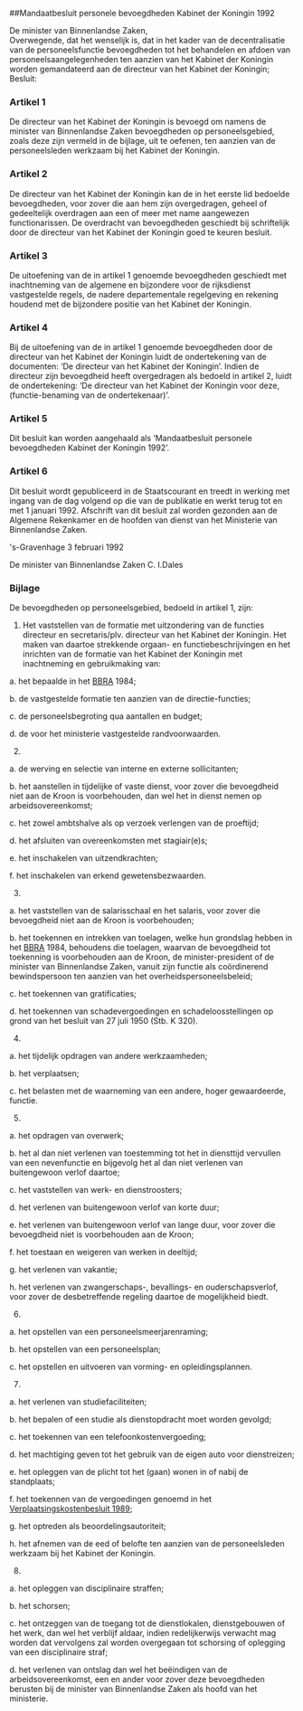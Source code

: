<meta http-equiv='Content-Type' content='text/html; charset=utf-8' />

##Mandaatbesluit personele bevoegdheden Kabinet der Koningin 1992

De minister van Binnenlandse Zaken,  
Overwegende, dat het wenselijk is, dat in het kader van de decentralisatie van de personeelsfunctie bevoegdheden tot het behandelen en afdoen van personeelsaangelegenheden ten aanzien van het Kabinet der Koningin worden gemandateerd aan de directeur van het Kabinet der Koningin;
Besluit:    

### Artikel  1  

De directeur van het Kabinet der Koningin is bevoegd om namens de minister van Binnenlandse Zaken bevoegdheden op personeelsgebied, zoals deze zijn vermeld in de bijlage, uit te oefenen, ten aanzien van de personeelsleden werkzaam bij het Kabinet der Koningin.  

### Artikel  2  

De directeur van het Kabinet der Koningin kan de in het eerste lid bedoelde bevoegdheden, voor zover die aan hem zijn overgedragen, geheel of gedeeltelijk overdragen aan een of meer met name aangewezen functionarissen. De overdracht van bevoegdheden geschiedt bij schriftelijk door de directeur van het Kabinet der Koningin goed te keuren besluit.  

### Artikel  3  

De uitoefening van de in artikel 1 genoemde bevoegdheden geschiedt met inachtneming van de algemene en bijzondere voor de rijksdienst vastgestelde regels, de nadere departementale regelgeving en rekening houdend met de bijzondere positie van het Kabinet der Koningin.  

### Artikel  4  

Bij de uitoefening van de in artikel 1 genoemde bevoegdheden door de directeur van het Kabinet der Koningin luidt de ondertekening van de documenten: ‘De directeur van het Kabinet der Koningin’. Indien de directeur zijn bevoegdheid heeft overgedragen als bedoeld in artikel 2, luidt de ondertekening: ‘De directeur van het Kabinet der Koningin voor deze, (functie-benaming van de ondertekenaar)’.  

### Artikel  5  

Dit besluit kan worden aangehaald als ‘Mandaatbesluit personele bevoegdheden Kabinet der Koningin 1992’.  

### Artikel  6  

Dit besluit wordt gepubliceerd in de Staatscourant en treedt in werking met ingang van de dag volgend op die van de publikatie en werkt terug tot en met 1 januari 1992. Afschrift van dit besluit zal worden gezonden aan de Algemene Rekenkamer en de hoofden van dienst van het Ministerie van Binnenlandse Zaken.  

's-Gravenhage 
3 februari 1992    

De 
minister van Binnenlandse Zaken
C. I.Dales   

### Bijlage  

De bevoegdheden op personeelsgebied, bedoeld in artikel 1, zijn: 

1. Het vaststellen van de formatie met uitzondering van de functies directeur en secretaris/plv. directeur van het Kabinet der Koningin. Het maken van daartoe strekkende orgaan- en functiebeschrijvingen en het inrichten van de formatie van het Kabinet der Koningin met inachtneming en gebruikmaking van: 

a. het bepaalde in het [BBRA](../../../../../../../../../AMvB/bezoldigingsbesluit/burgerlijke/rijksambtenaren/1984/BWBR0003630/README.md) 1984;  

b. de vastgestelde formatie ten aanzien van de directie-functies;  

c. de personeelsbegroting qua aantallen en budget;  

d. de voor het ministerie vastgestelde randvoorwaarden.    

2. 
a. de werving en selectie van interne en externe sollicitanten;  

b. het aanstellen in tijdelijke of vaste dienst, voor zover die bevoegdheid niet aan de Kroon is voorbehouden, dan wel het in dienst nemen op arbeidsovereenkomst;  

c. het zowel ambtshalve als op verzoek verlengen van de proeftijd;  

d. het afsluiten van overeenkomsten met stagiair(e)s;  

e. het inschakelen van uitzendkrachten;  

f. het inschakelen van erkend gewetensbezwaarden.    

3. 

a. het vaststellen van de salarisschaal en het salaris, voor zover die bevoegdheid niet aan de Kroon is voorbehouden;  

b. het toekennen en intrekken van toelagen, welke hun grondslag hebben in het [BBRA](../../../../../../../../../AMvB/bezoldigingsbesluit/burgerlijke/rijksambtenaren/1984/BWBR0003630/README.md) 1984, behoudens die toelagen, waarvan de bevoegdheid tot toekenning is voorbehouden aan de Kroon, de minister-president of de minister van Binnenlandse Zaken, vanuit zijn functie als coördinerend bewindspersoon ten aanzien van het overheidspersoneelsbeleid;  

c. het toekennen van gratificaties;  

d. het toekennen van schadevergoedingen en schadeloosstellingen op grond van het besluit van 27 juli 1950 (Stb. K 320).    

4. 

a. het tijdelijk opdragen van andere werkzaamheden;  

b. het verplaatsen;  

c. het belasten met de waarneming van een andere, hoger gewaardeerde, functie.    

5. 

a. het opdragen van overwerk;  

b. het al dan niet verlenen van toestemming tot het in diensttijd vervullen van een nevenfunctie en bijgevolg het al dan niet verlenen van buitengewoon verlof daartoe;  

c. het vaststellen van werk- en dienstroosters;  

d. het verlenen van buitengewoon verlof van korte duur;  

e. het verlenen van buitengewoon verlof van lange duur, voor zover die bevoegdheid niet is voorbehouden aan de Kroon;  

f. het toestaan en weigeren van werken in deeltijd;  

g. het verlenen van vakantie;  

h. het verlenen van zwangerschaps-, bevallings- en ouderschapsverlof, voor zover de desbetreffende regeling daartoe de mogelijkheid biedt.    

6. 

a. het opstellen van een personeelsmeerjarenraming;  

b. het opstellen van een personeelsplan;  

c. het opstellen en uitvoeren van vorming- en opleidingsplannen.    

7. 

a. het verlenen van studiefaciliteiten;  

b. het bepalen of een studie als dienstopdracht moet worden gevolgd;  

c. het toekennen van een telefoonkostenvergoeding;  

d. het machtiging geven tot het gebruik van de eigen auto voor dienstreizen;  

e. het opleggen van de plicht tot het (gaan) wonen in of nabij de standplaats;  

f. het toekennen van de vergoedingen genoemd in het [Verplaatsingskostenbesluit 1989](../../../../../../../../../AMvB/verplaatsingskostenbesluit/1989/BWBR0004630/README.md);  

g. het optreden als beoordelingsautoriteit;  

h. het afnemen van de eed of belofte ten aanzien van de personeelsleden werkzaam bij het Kabinet der Koningin.    

8. 

a. het opleggen van disciplinaire straffen;  

b. het schorsen;  

c. het ontzeggen van de toegang tot de dienstlokalen, dienstgebouwen of het werk, dan wel het verblijf aldaar, indien redelijkerwijs verwacht mag worden dat vervolgens zal worden overgegaan tot schorsing of oplegging van een disciplinaire straf;  

d. het verlenen van ontslag dan wel het beëindigen van de arbeidsovereenkomst, een en ander voor zover deze bevoegdheden berusten bij de minister van Binnenlandse Zaken als hoofd van het ministerie.     
